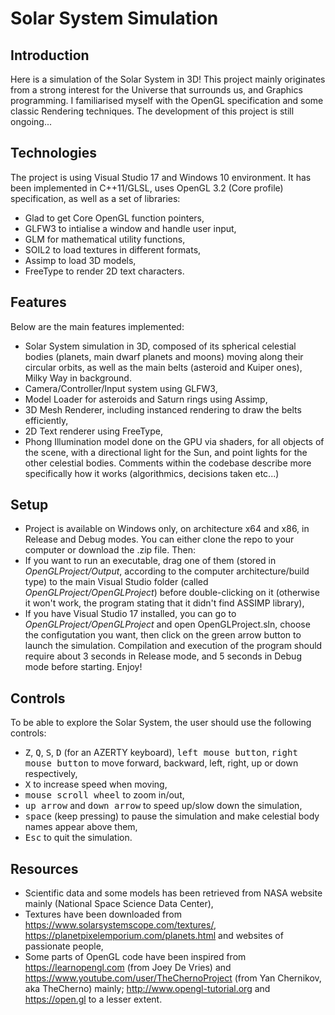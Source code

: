 # Solar System Simulation

## Introduction

Here is a simulation of the Solar System in 3D! This project mainly originates from a strong interest for the Universe that surrounds us, and Graphics programming. I familiarised myself with the OpenGL specification and some classic Rendering techniques. 
The development of this project is still ongoing...

## Technologies

The project is using Visual Studio 17 and Windows 10 environment. It has been implemented in C++11/GLSL, uses OpenGL 3.2 (Core profile) specification, as well as a set of libraries:
* Glad to get Core OpenGL function pointers,
* GLFW3 to intialise a window and handle user input,
* GLM for mathematical utility functions,
* SOIL2 to load textures in different formats,
* Assimp to load 3D models,
* FreeType to render 2D text characters.

## Features

Below are the main features implemented:
* Solar System simulation in 3D, composed of its spherical celestial bodies (planets, main dwarf planets and moons) moving along their circular orbits, as well as the main belts (asteroid and Kuiper ones), Milky Way in background. 
* Camera/Controller/Input system using GLFW3,
* Model Loader for asteroids and Saturn rings using Assimp,
* 3D Mesh Renderer, including instanced rendering to draw the belts efficiently,
* 2D Text renderer using FreeType,
* Phong Illumination model done on the GPU via shaders, for all objects of the scene, with a directional light for the Sun, and point lights for the other celestial bodies.
Comments within the codebase describe more specifically how it works (algorithmics, decisions taken etc...)

## Setup

* Project is available on Windows only, on architecture x64 and x86, in Release and Debug modes.
You can either clone the repo to your computer or download the .zip file. Then:
* If you want to run an executable, drag one of them (stored in <i>OpenGLProject/Output</i>, according to the computer architecture/build type) to the main Visual Studio folder (called <i>OpenGLProject/OpenGLProject</i>) before double-clicking on it (otherwise it won't work, the program stating that it didn't find ASSIMP library),
* If you have Visual Studio 17 installed, you can go to <i>OpenGLProject/OpenGLProject</i> and open OpenGLProject.sln, choose the configutation you want, then click on the green arrow button to launch the simulation. 
Compilation and execution of the program should require about 3 seconds in Release mode, and 5 seconds in Debug mode before starting. Enjoy!

## Controls

To be able to explore the Solar System, the user should use the following controls:
* <kbd>Z</kbd>, <kbd>Q</kbd>, <kbd>S</kbd>, <kbd>D</kbd> (for an AZERTY keyboard), <kbd>left mouse button</kbd>, <kbd>right mouse button</kbd> to move forward, backward, left, right, up or down respectively,
* <kbd>X</kbd> to increase speed when moving,
* <kbd>mouse scroll wheel</kbd> to zoom in/out,
* <kbd>up arrow</kbd> and <kbd>down arrow</kbd> to speed up/slow down the simulation,
* <kbd>space</kbd> (keep pressing) to pause the simulation and make celestial body names appear above them,
* <kbd>Esc</kbd> to quit the simulation.

## Resources

* Scientific data and some models has been retrieved from NASA website mainly (National Space Science Data Center),
* Textures have been downloaded from https://www.solarsystemscope.com/textures/, https://planetpixelemporium.com/planets.html and websites of passionate people,
* Some parts of OpenGL code have been inspired from https://learnopengl.com (from Joey De Vries) and https://www.youtube.com/user/TheChernoProject (from Yan Chernikov, aka TheCherno) mainly; http://www.opengl-tutorial.org and https://open.gl to a lesser extent.
